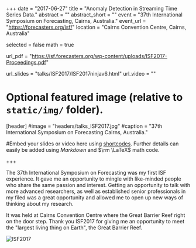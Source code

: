 +++
date = "2017-06-27"
title = "Anomaly Detection in Streaming Time Series Data."
abstract = ""
abstract_short = ""
event = "37th International Symposium on Forecasting, Cairns, Australia."
event_url = "https://forecasters.org/isf/"
location = "Cairns Convention Centre, Cairns, Australia"


selected = false
math = true

url_pdf = "https://isf.forecasters.org/wp-content/uploads/ISF2017-Proceedings.pdf"

url_slides = "talks/ISF2017/ISF2017ninjav6.html"
url_video = ""



# Optional featured image (relative to `static/img/` folder).
[header]
#image = "headers/talks_ISF2017.jpg"
#caption = "37th International Symposium on Forecasting Cairns, Australia."


#Embed your slides or video here using [shortcodes](https://gcushen.github.io/hugo-academic-demo/post/writing-markdown-latex/). Further details can easily be added using *Markdown* and $\rm \LaTeX$ math code. 

+++

The 37th International Symposium on Forecasting was my first ISF experience. It gave me an opportunity to mingle with like-minded people who share the same passion and interest. Getting an opportunity to talk with more advanced researchers, as well as established senior professionals in my filed was a great opportunity  and allowed me to open up new ways of thinking about my research. 

It was held at Cairns Convention Centre where the Great Barrier Reef right on the door step. Thank you ISF2017 for giving me an opportunity to meet the "largest living thing on Earth", the Great Barrier Reef.

![ISF2017](https://raw.githubusercontent.com/pridiltal/pritalweb/master/static/img/headers/talks_ISF2017.jpg)



